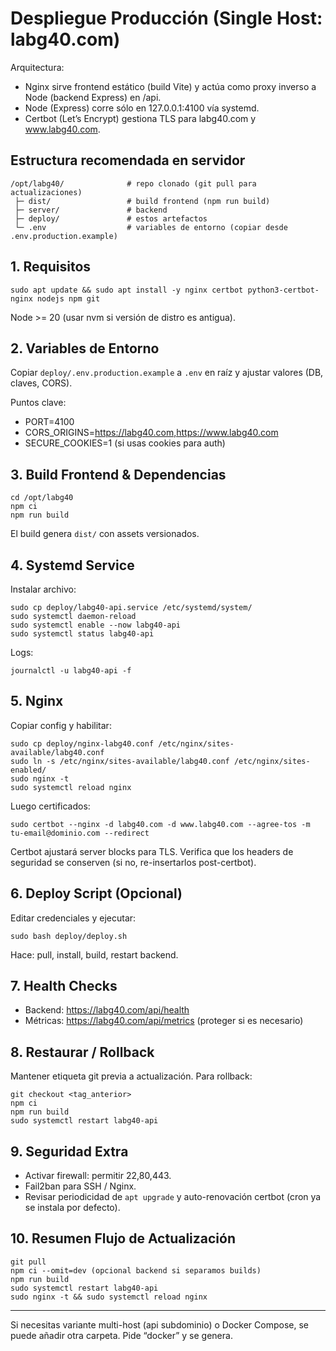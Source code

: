 # Despliegue Producción (Single Host: labg40.com)

Arquitectura:
- Nginx sirve frontend estático (build Vite) y actúa como proxy inverso a Node (backend Express) en /api.
- Node (Express) corre sólo en 127.0.0.1:4100 vía systemd.
- Certbot (Let’s Encrypt) gestiona TLS para labg40.com y www.labg40.com.

## Estructura recomendada en servidor
```
/opt/labg40/              # repo clonado (git pull para actualizaciones)
 ├─ dist/                 # build frontend (npm run build)
 ├─ server/               # backend
 ├─ deploy/               # estos artefactos
 └─ .env                  # variables de entorno (copiar desde .env.production.example)
```

## 1. Requisitos
```
sudo apt update && sudo apt install -y nginx certbot python3-certbot-nginx nodejs npm git
```
Node >= 20 (usar nvm si versión de distro es antigua).

## 2. Variables de Entorno
Copiar `deploy/.env.production.example` a `.env` en raíz y ajustar valores (DB, claves, CORS).

Puntos clave:
- PORT=4100
- CORS_ORIGINS=https://labg40.com,https://www.labg40.com
- SECURE_COOKIES=1 (si usas cookies para auth)

## 3. Build Frontend & Dependencias
```
cd /opt/labg40
npm ci
npm run build
```
El build genera `dist/` con assets versionados.

## 4. Systemd Service
Instalar archivo:
```
sudo cp deploy/labg40-api.service /etc/systemd/system/
sudo systemctl daemon-reload
sudo systemctl enable --now labg40-api
sudo systemctl status labg40-api
```

Logs:
```
journalctl -u labg40-api -f
```

## 5. Nginx
Copiar config y habilitar:
```
sudo cp deploy/nginx-labg40.conf /etc/nginx/sites-available/labg40.conf
sudo ln -s /etc/nginx/sites-available/labg40.conf /etc/nginx/sites-enabled/
sudo nginx -t
sudo systemctl reload nginx
```

Luego certificados:
```
sudo certbot --nginx -d labg40.com -d www.labg40.com --agree-tos -m tu-email@dominio.com --redirect
```
Certbot ajustará server blocks para TLS. Verifica que los headers de seguridad se conserven (si no, re-insertarlos post-certbot).

## 6. Deploy Script (Opcional)
Editar credenciales y ejecutar:
```
sudo bash deploy/deploy.sh
```
Hace: pull, install, build, restart backend.

## 7. Health Checks
- Backend: https://labg40.com/api/health
- Métricas: https://labg40.com/api/metrics (proteger si es necesario)

## 8. Restaurar / Rollback
Mantener etiqueta git previa a actualización. Para rollback:
```
git checkout <tag_anterior>
npm ci
npm run build
sudo systemctl restart labg40-api
```

## 9. Seguridad Extra
- Activar firewall: permitir 22,80,443.
- Fail2ban para SSH / Nginx.
- Revisar periodicidad de `apt upgrade` y auto-renovación certbot (cron ya se instala por defecto).

## 10. Resumen Flujo de Actualización
```
git pull
npm ci --omit=dev (opcional backend si separamos builds)
npm run build
sudo systemctl restart labg40-api
sudo nginx -t && sudo systemctl reload nginx
```

---
Si necesitas variante multi-host (api subdominio) o Docker Compose, se puede añadir otra carpeta. Pide “docker” y se genera. 
